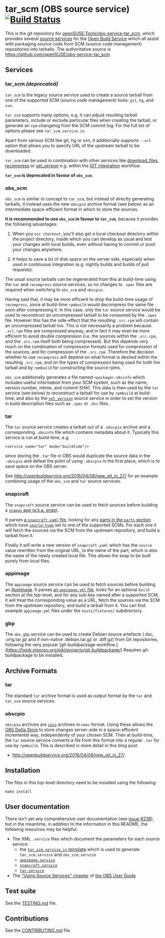 # tar_scm (OBS source service) [![Build Status](https://travis-ci.org/openSUSE/obs-service-tar_scm.png?branch=master)](https://travis-ci.org/openSUSE/obs-service-tar_scm)

This is the git repository for
[openSUSE:Tools/obs-service-tar_scm](https://build.opensuse.org/package/show/openSUSE:Tools/obs-service-tar_scm),
which provides several [source
services](http://openbuildservice.org/help/manuals/obs-user-guide/cha.obs.source_service.html)
for the [Open Build Service](http://openbuildservice.org/) which all
assist with packaging source code from SCM (source code management)
repositories into tarballs.  The authoritative source is
https://github.com/openSUSE/obs-service-tar_scm.

## Services

### tar_scm *(deprecated)*

`tar_scm` is the legacy source service used to create a source tarball
from one of the supported SCM (source code management) tools: `git`,
`hg`, and `svn`.

`tar_scm` supports many options, e.g. it can adjust resulting tarball
parameters, include or exclude particular files when creating the
tarball, or generate an `rpm` changelog from the SCM commit log. For the
full list of options please see `tar_scm.service.in`.

Apart from various SCM like git, hg or svn, it additionally
supports `--url` option that allows you to specify URL of the upstream
tarball to be downloaded.

`tar_scm` can be used in combination with other services like
[download_files](https://github.com/openSUSE/obs-service-download_files),
[recompress](https://github.com/openSUSE/obs-service-recompress) or
[set_version](https://github.com/openSUSE/obs-service-set_version)
e.g. within the [GIT integration](https://en.opensuse.org/openSUSE:Build_Service_Concept_SourceService#Example_2:_GIT_integration)
workflow.

**`tar_scm` is deprecated in favour of `obs_scm`.**

### obs_scm

`obs_scm` is similar in concept to `tar_scm`, but instead of directly
generating tarballs, it instead uses the new `obscpio` archive format
(see below) as an intermediate space-efficient format in which to
store the sources.

**It is recommended to use `obs_scm` in favour to `tar_scm`**, because
it provides the following advantages:

1. When you `osc checkout`, you'll also get a local checkout directory
   within the project directory, inside which you can develop as usual
   and test your changes with local builds, even without having to
   commit or push your changes anywhere.

2. It helps to save a *lot* of disk space on the server side,
   especially when used in continuous integration (e.g. nightly builds
   and builds of pull requests).

The usual source tarballs can be regenerated from this at build-time
using the `tar` and `recompress` source services, so no changes to
`.spec` files are required when switching to `obs_scm` and `obscpio`.

Having said that, it may be more efficient to drop the build-time
usage of `recompress`, since at build-time `rpmbuild` would decompress
the same file soon after compressing it.  In this case, only the `tar`
source service would be used to reconstruct an uncompressed tarball to
be consumed by the `.spec` file.  However this has the side-effect
that the resulting `.src.rpm` will contain an uncompressed tarball
too.  This is not necessarily a problem because `.src.rpm` files are
compressed anyway, and in fact it may even be *more* efficient to
avoid double compression (i.e. the sources within the `.src.rpm`, and
the `.src.rpm` itself both being compressed).  But this depends very
much on the combination of compression formats used for compression of
the sources, and for compression of the `.src.rpm`.  Therefore the
decision whether to use `recompress` will depend on what format is
desired within the resulting `.src.rpm`, and on the types of
compression being used for both the tarball and by `rpmbuild` for
constructing the source rpms.

`obs_scm` additionally generates a file named `<package>.obsinfo`
which includes useful information from your SCM system, such as the
name, version number, mtime, and commit SHA1.  This data is then used
by the `tar` service (see below) to reconstruct a tarball for use by
`rpmbuild` at build-time, and also by the
[`set_version`](https://github.com/openSUSE/obs-service-set_version)
source service in order to set the version in build description files
such as `.spec` or `.dsc` files.

### tar

The `tar` source service creates a tarball out of a `.obscpio` archive
and a corresponding `.obsinfo` file which contains metadata about it.
Typically this service is run at build-time, e.g.

    <service name="tar" mode="buildtime"/>

since storing the `.tar` file in OBS would duplicate the source data
in the `.obscpio` and defeat the point of using `.obscpio` in the
first place, which is to save space on the OBS server.

See http://openbuildservice.org/2016/04/08/new_git_in_27/ for an example
combining usage of the `obs_scm` and `tar` source services.

### snapcraft

The `snapcraft` source service can be used to fetch sources before
building a [`snappy` app (a.k.a. *snap*)](https://snapcraft.io/).

It parses [a `snapcraft.yaml`
file](https://docs.snapcraft.io/build-snaps/syntax), looking for any
[parts in the `parts`
section](https://docs.snapcraft.io/build-snaps/parts) which have
[`source-type`](https://docs.snapcraft.io/reference/plugins/source)
set to one of the supported SCMs.  For each one it will fetch the
sources via the SCM from the upstream repository, and build a tarball
from it.

Finally it will write a new version of `snapcraft.yaml` which has the
`source` value rewritten from the original URL, to the name of the
part, which is also the name of the newly created local file.  This
allows the snap to be built purely from local files.

### appimage

The `appimage` source service can be used to fetch sources before
building an [AppImage](http://appimage.org/).  It parses [an
`appimage.yml`
file](https://github.com/AppImage/AppImages/blob/master/YML.md), looks
for an optional `build` section at the top-level, and for any sub-key
named after a supported SCM, it will treat the corresponding value as
a URL, fetch the sources via the SCM from the upstream repository, and
build a tarball from it.  You can find example `appimage.yml` files
under the `tests/fixtures/` subdirectory.

### gbp
The `obs_gbp` service can be used to create Debian source artefacts
(.dsc, .orig.tar.gz and if non-native .debian.tar.gz or .diff.gz) from
Git repositories, following the very popular [git-buildpackage workflow.]
(https://honk.sigxcpu.org/piki/projects/git-buildpackage/)
Requires git-buildpackage to be installed.

## Archive Formats

### tar

The standard `tar` archive format is used as output format by the
`tar` and `tar_scm` source services.

### obscpio

`obscpio` archives are
[`cpio`](https://www.gnu.org/software/cpio/manual/cpio.html) archives
in `newc` format.  Using these allows the [OBS Delta
Store](http://openbuildservice.org/help/manuals/obs-reference-guide/cha.obs.architecture.html#delta_store)
to store changes server-side in a space-efficient incremental way,
independently of your chosen SCM.  Then at build-time, the `tar`
source service converts a file from this format into a regular `.tar`
for use by `rpmbuild`.  This is described in more detail in this blog
post:

- http://openbuildservice.org/2016/04/08/new_git_in_27/

## Installation

The files in this top-level directory need to be installed using the
following:

    make install

## User documentation

There isn't yet any comprehensive user documentation (see [issue
#238](https://github.com/openSUSE/obs-service-tar_scm/issues/238)),
but in the meantime, in addition to the information in this README,
the following resources may be helpful:

- The XML `.service` files which document the parameters for
  each source service:
  - the [`tar_scm.service.in` template](https://github.com/openSUSE/obs-service-tar_scm/blob/master/tar_scm.service.in)
    which is used to generate `tar_scm.service` and `obs_scm.service`
  - [`appimage.service`](https://github.com/openSUSE/obs-service-tar_scm/blob/master/appimage.service)
  - [`snapcraft.service`](https://github.com/openSUSE/obs-service-tar_scm/blob/master/snapcraft.service)
  - [`tar.service`](https://github.com/openSUSE/obs-service-tar_scm/blob/master/tar.service)
- The ["Using Source Services" chapter](https://openbuildservice.org/help/manuals/obs-user-guide/cha.obs.source_service.html)
  of [the OBS User Guide](https://openbuildservice.org/help/manuals/obs-user-guide/)

## Test suite

See the [TESTING.md](TESTING.md) file.

## Contributions

See the [CONTRIBUTING.md](CONTRIBUTING.md) file.
